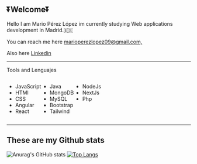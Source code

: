 <h2>⏬Welcome⏬</h2>

<p>Hello I am Mario Pérez López im currently studying Web applications development in Madrid.🇪🇸</p>
<p></P>You can reach me here <a href="mailto:marioperezlopez09@gmail.com">marioperezlopez09@gmail.com,</a></p>
<p>Also here <a href="https://es.linkedin.com/in/mario-perez-lopez-8b1631230?trk=people-guest_people_search-card">Linkedin</a></p>

<hr>

Tools and Lenguajes 

<div style="display:flex">
  <ul >
    <li>JavaScript </li>
    <li>HTMl</li>
    <li>CSS</li>
    <li>Angular</li>
    <li>React</li>
  </ul>
  <ul >
    <li>Java</li>
    <li>MongoDB</li>
    <li>MySQL</li>
    <li>Bootstrap</li>
    <li>Tailwind</li>
  </ul>
  <ul >
    <li>NodeJs</li>
    <li>NextJs</li>
    <li>Php</li>
  </ul>
</div>

<hr>

<h2>These are my Github stats</h2>

![Anurag's GitHub stats](https://github-readme-stats.vercel.app/api?username=Mariio09&show_icons=true&theme=dark&count_private=true.)
[![Top Langs](https://github-readme-stats.vercel.app/api/top-langs/?username=anuraghazra&layout=compact&theme=dark)](https://github.com/anuraghazra/github-readme-stats)



